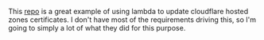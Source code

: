 This [repo](https://github.com/robertpeteuil/terraform-aws-certbot-cloudflare-lambda) is a great example of using lambda to update cloudflare hosted zones certificates. I don't have most of the requirements driving this, so I'm going to simply a lot of what they did for this purpose. 